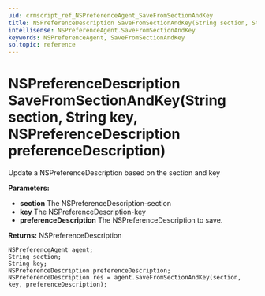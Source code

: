 ```yaml
---
uid: crmscript_ref_NSPreferenceAgent_SaveFromSectionAndKey
title: NSPreferenceDescription SaveFromSectionAndKey(String section, String key, NSPreferenceDescription preferenceDescription)
intellisense: NSPreferenceAgent.SaveFromSectionAndKey
keywords: NSPreferenceAgent, SaveFromSectionAndKey
so.topic: reference
---
```


# NSPreferenceDescription SaveFromSectionAndKey(String section, String key, NSPreferenceDescription preferenceDescription)

Update a NSPreferenceDescription based on the section and key

**Parameters:**
 - **section** The NSPreferenceDescription-section
 - **key** The NSPreferenceDescription-key
 - **preferenceDescription** The NSPreferenceDescription to save.

**Returns:** NSPreferenceDescription

```crmscript
NSPreferenceAgent agent;
String section;
String key;
NSPreferenceDescription preferenceDescription;
NSPreferenceDescription res = agent.SaveFromSectionAndKey(section, key, preferenceDescription);
```

